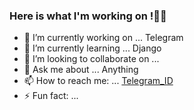 ### Here is what I'm working on !✌🏻



- 🔭 I’m currently working on ... Telegram
- 🌱 I’m currently learning ... Django
- 👯 I’m looking to collaborate on ...
- 💬 Ask me about ... Anything
- 📫 How to reach me: ... [Telegram_ID](https://t.me/Parsa_mohamad361)
- ⚡ Fun fact: ...

